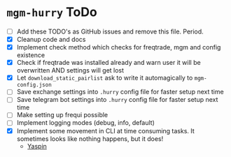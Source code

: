 # `mgm-hurry` ToDo

- [ ] Add these TODO's as GitHub issues and remove this file. Period.
- [x] Cleanup code and docs
- [x] Implement check method which checks for freqtrade, mgm and config existence
- [x] Check if freqtrade was installed already and warn user it will be overwritten AND settings will get lost
- [x] Let `download_static_pairlist` ask to write it automagically to `mgm-config.json`
- [ ] Save exchange settings into `.hurry` config file for faster setup next time
- [ ] Save telegram bot settings into `.hurry` config file for faster setup next time
- [ ] Make setting up frequi possible
- [ ] Implement logging modes (debug, info, default)
- [x] Implement some movement in CLI at time consuming tasks. It sometimes looks like nothing happens, but it does!
  - [Yaspin](https://github.com/pavdmyt/yaspin)